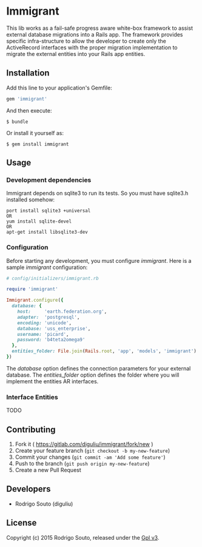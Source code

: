 # Immigrant

This lib works as a fail-safe progress aware white-box framework to assist
external database migrations into a Rails app. The framework provides
specific infra-structure to allow the developer to create only the ActiveRecord
interfaces with the proper migration implementation to migrate the external
entities into your Rails app entities.

## Installation

Add this line to your application's Gemfile:

```ruby
gem 'immigrant'
```

And then execute:

    $ bundle

Or install it yourself as:

    $ gem install immigrant

## Usage

### Development dependencies

Immigrant depends on sqlite3 to run its tests. So you must have sqlite3.h
installed somehow:
```
port install sqlite3 +universal
OR
yum install sqlite-devel
OR
apt-get install libsqlite3-dev
````

### Configuration

Before starting any development, you must configure _immigrant_. Here is a
sample _immigrant_ configuration:

```ruby
# config/initializers/immigrant.rb

require 'immigrant'

Immigrant.configure({
  database: {
    host:     'earth.federation.org',
    adapter:  'postgresql',
    encoding: 'unicode',
    database: 'uss_enterprise',
    username: 'picard',
    password: 'b4teta2omega9'
  },
  entities_folder: File.join(Rails.root, 'app', 'models', 'immigrant')
})
```

The *database* option defines the connection parameters for your external
database. The *entities_folder* option defines the folder where you will
implement the entities AR interfaces.

### Interface Entities

TODO

## Contributing

1. Fork it ( https://gitlab.com/diguliu/immigrant/fork/new )
2. Create your feature branch (`git checkout -b my-new-feature`)
3. Commit your changes (`git commit -am 'Add some feature'`)
4. Push to the branch (`git push origin my-new-feature`)
5. Create a new Pull Request

## Developers

* Rodrigo Souto (diguliu)

## License

Copyright (c) 2015 Rodrigo Souto, released under the [Gpl
v3](http://www.gnu.org/licenses/gpl-3.0-standalone.html).
